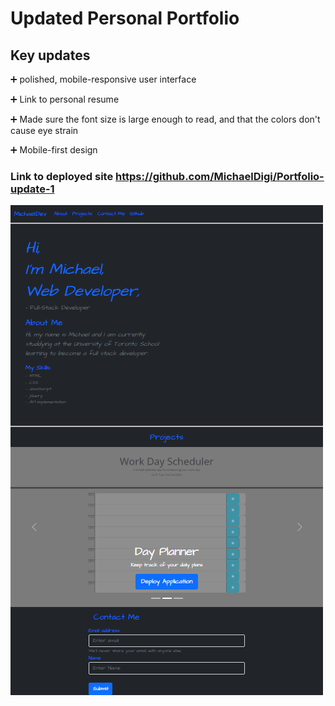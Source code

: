 # Updated Personal Portfolio

## Key updates

➕ polished, mobile-responsive user interface

➕ Link to personal resume

➕ Made sure the font size is large enough to read, and that the colors don't cause eye strain

➕ Mobile-first design


### Link to deployed site https://github.com/MichaelDigi/Portfolio-update-1

![Screenshot](./assets/imgs/Capture.PNG)